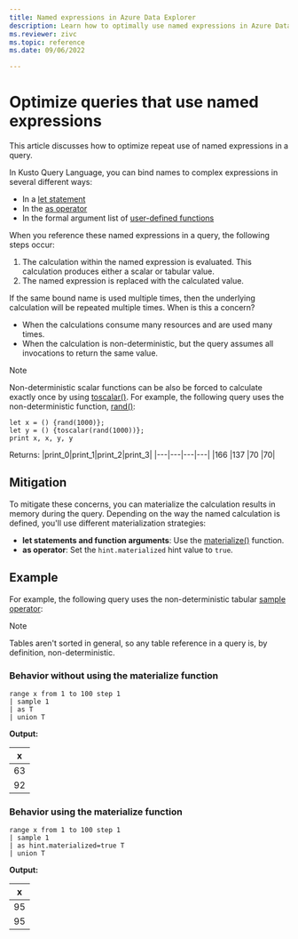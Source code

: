 ```yaml
---
title: Named expressions in Azure Data Explorer
description: Learn how to optimally use named expressions in Azure Data Explorer.
ms.reviewer: zivc
ms.topic: reference
ms.date: 09/06/2022

---
```

# Optimize queries that use named expressions

This article discusses how to optimize repeat use of named expressions in a query.

In Kusto Query Language, you can bind names to complex expressions in several different ways:

* In a [let statement](kusto/query/letstatement.md)
* In the [as operator](kusto/query/asoperator.md)
* In the formal argument list of [user-defined functions](kusto/query/functions/user-defined-functions.md)

When you reference these named expressions in a query, the following steps occur:
1. The calculation within the named expression is evaluated. This calculation produces either a scalar or tabular value.
1. The named expression is replaced with the calculated value.

If the same bound name is used multiple times, then the underlying calculation will be repeated multiple times. When is this a concern?

* When the calculations consume many resources and are used many times.
* When the calculation is non-deterministic, but the query assumes all invocations to return the same value.

>[!NOTE]
> Non-deterministic scalar functions can be also be forced to calculate exactly once by using [toscalar()](kusto/query/toscalarfunction.md).
> For example, the following query uses the non-deterministic function, [rand()](kusto/query/randfunction.md):
>
> ```kusto
> let x = () {rand(1000)};
> let y = () {toscalar(rand(1000))};
> print x, x, y, y
>```
>
> Returns:
> |print_0|print_1|print_2|print_3|
> |---|---|---|---|
> |166 |137 |70 |70|
>

## Mitigation

To mitigate these concerns, you can materialize the calculation results in memory during the query. Depending on the way the named calculation is defined, you'll use different materialization strategies:

* **let statements and function arguments**: Use the [materialize()](kusto/query/materializefunction.md) function.
* **as operator**: Set the `hint.materialized` hint value to `true`.

## Example

For example, the following query uses the non-deterministic tabular [sample operator](kusto/query/sampleoperator.md):

> [!NOTE]
> Tables aren't sorted in general, so any table reference in a query is, by definition, non-deterministic.

### Behavior without using the materialize function

<!-- csl: https://help.kusto.windows.net/Samples -->
```kusto
range x from 1 to 100 step 1
| sample 1
| as T
| union T
```

**Output:**

|x|
|---|
|63|
|92|

### Behavior using the materialize function

<!-- csl: https://help.kusto.windows.net/Samples -->
```kusto
range x from 1 to 100 step 1
| sample 1
| as hint.materialized=true T
| union T
```

**Output:**

|x|
|---|
|95|
|95|



